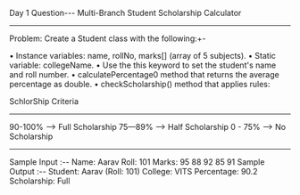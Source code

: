 Day 1 Question--- Multi-Branch Student Scholarship Calculator
__________________________________________________________________
Problem: Create a Student class with the following:+-

• Instance variables: name, rollNo, marks[] (array of 5 subjects).
• Static variable: collegeName.
• Use the this keyword to set the student's name
and roll number. • calculatePercentage0 method that returns the average percentage as double.
• checkScholarship() method that applies rules:

SchlorShip Criteria 
______________________________
90-100% --> Full Scholarship 
75—89%  --> Half Scholarship 
0 - 75% --> No Scholarship
______________________________


Sample Input :--
Name: Aarav Roll: 101 Marks: 95 88 92 85 91 
Sample Output :--
Student: Aarav (Roll: 101) College: VITS Percentage: 90.2 Scholarship: Full
